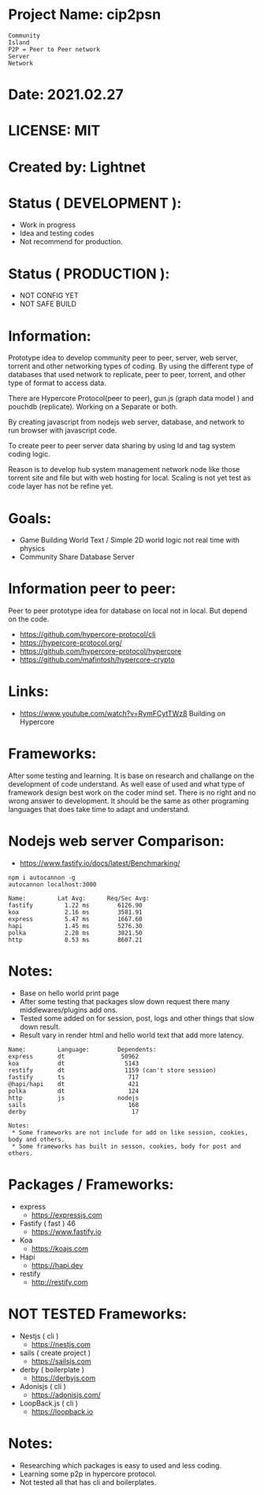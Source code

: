# Project Name: cip2psn
```
Community
Island
P2P = Peer to Peer network
Server
Network
```
# Date: 2021.02.27

# LICENSE: MIT

# Created by: Lightnet

# Status ( DEVELOPMENT ):
 * Work in progress
 * Idea and testing codes
 * Not recommend for production.

# Status ( PRODUCTION ):
 * NOT CONFIG YET
 * NOT SAFE BUILD

# Information:
  Prototype idea to develop community peer to peer, server, web server, torrent and other networking types of coding. By using the different type of databases that used network to replicate, peer to peer, torrent, and other type of format to access data.

  There are Hypercore Protocol(peer to peer), gun.js (graph data mod­el ) and pouchdb (replicate). Working on a Separate or both.

  By creating javascript from nodejs web server, database, and network to run browser with javascript code.
  
  To create peer to peer server data sharing by using Id and tag system coding logic.

  Reason is to develop hub system management network node like those torrent site and file but with web hosting for local. Scaling is not yet test as code layer has not be refine yet.

# Goals:
 * Game Building World Text / Simple 2D world logic not real time with physics
 * Community Share Database Server 

# Information peer to peer:
  Peer to peer prototype idea for database on local not in local. But depend on the code.

 * https://github.com/hypercore-protocol/cli
 * https://hypercore-protocol.org/
 * https://github.com/hypercore-protocol/hypercore
 * https://github.com/mafintosh/hypercore-crypto

# Links:
 * https://www.youtube.com/watch?v=RymFCytTWz8  Building on Hypercore


# Frameworks:
  After some testing and learning. It is base on research and challange on the development of code understand. As well ease of used and what type of framework design best work on the coder mind set. There is no right and no wrong answer to development. It should be the same as other programing languages that does take time to adapt and understand.

# Nodejs web server Comparison:
 * https://www.fastify.io/docs/latest/Benchmarking/

```
npm i autocannon -g
autocannon localhost:3000
```

```
Name:         Lat Avg:      Req/Sec Avg:
fastify         1.22 ms        6126.90
koa             2.16 ms        3581.91
express         5.47 ms        1667.60
hapi            1.45 ms        5276.30
polka           2.28 ms        3821.50
http            0.53 ms        8607.21
```
# Notes:
  * Base on hello world print page
  * After some testing that packages slow down request there many middlewares/plugins add ons.
  * Tested some added on for session, post, logs and other things that slow down result.
  * Result vary in render html and hello world text that add more latency.
```
Name:         Language:        Dependents:
express       dt                50962
koa           dt                 5143
restify       dt                 1159 (can't store session)
fastify       ts                  717
@hapi/hapi    dt                  421
polka         dt                  124
http          js               nodejs
sails                             168
derby                              17

Notes:
 * Some frameworks are not include for add on like session, cookies, body and others.
 * Some frameworks has built in sesson, cookies, body for post and others.
```

# Packages / Frameworks:
 * express
   * https://expressjs.com
 * Fastify ( fast ) 46
   * https://www.fastify.io
 * Koa 
   * https://koajs.com
 * Hapi
   * https://hapi.dev
 * restify
   * http://restify.com

# NOT TESTED Frameworks:   
 * Nestjs ( cli )
    * https://nestjs.com
 * sails ( create project )
   * https://sailsjs.com
 * derby ( boilerplate )
   * https://derbyjs.com
 * Adonisjs ( cli )
   * https://adonisjs.com/
 * LoopBack.js ( cli )
   * https://loopback.io

# Notes:
 * Researching which packages is easy to used and less coding.
 * Learning some p2p in hypercore protocol.
 * Not tested all that has cli and boilerplates.